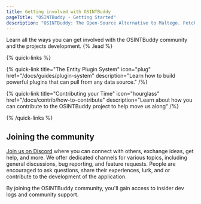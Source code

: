 ```yaml
---
title: Getting involved with OSINTBuddy
pageTitle: "OSINTBuddy - Getting Started"
description: "OSINTBuddy: The Open-Source Alternative to Maltego. Fetch data from different sources and returns the results as visual entities that you can explore step-by-step."
---
```


Learn all the ways you can get involved with the OSINTBuddy community and the projects development.  {% .lead %}

{% quick-links %}

{% quick-link title="The Entity Plugin System" icon="plug" href="/docs/guides/plugin-system" description="Learn how to build powerful plugins that can pull from any data source." /%}

{% quick-link title="Contributing your Time" icon="hourglass" href="/docs/contrib/how-to-contribute" description="Learn about how you can contribute to the OSINTBuddy project to help move us along" /%}

{% /quick-links %}


## Joining the community

[Join us on Discord](https://discord.gg/b8vW4J4skv) where you can connect with others, exchange ideas, get help, and more. We offer dedicated channels for various topics, including general discussions, bug reporting, and feature requests. People are encouraged to ask questions, share their experiences, lurk, and or contribute to the development of the application.

By joining the OSINTBuddy community, you'll gain access to insider dev logs and community support.
